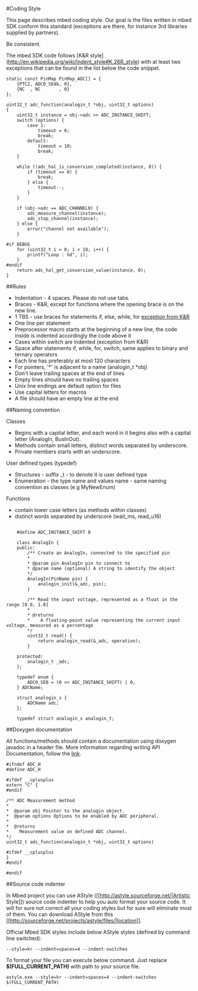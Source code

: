 #Coding Style

This page describes mbed coding style. Our goal is the files written in mbed SDK conform this standard (exceptions are there, for instance 3rd libraries supplied by partners). 

Be consistent.

The mbed SDK code follows [K&R style] (http://en.wikipedia.org/wiki/Indent_style#K.26R_style) with at least two exceptions that can be found in the list below the code snippet.


	static const PinMap PinMap_ADC[] = {
		{PTC2, ADC0_SE4b, 0},
		{NC  , NC       , 0}
	};

	uint32_t adc_function(analogin_t *obj, uint32_t options)
	{
		uint32_t instance = obj->adc >> ADC_INSTANCE_SHIFT;
		switch (options) {
			case 1:
				timeout = 6;
				break;
			default:
				timeout = 10;
				break;
		}

		while (!adc_hal_is_conversion_completed(instance, 0)) {
			if (timeout == 0) {
				break;
			} else {
				timeout--;
			}
		}

		if (obj->adc == ADC_CHANNEL0) {
			adc_measure_channel(instance);
			adc_stop_channel(instance);
		} else {
			error("channel not available");
		}

	#if DEBUG
		for (uint32_t i = 0; i < 10; i++) {
			printf("Loop : %d", i);
		}
	#endif
		return adc_hal_get_conversion_value(instance, 0);
	}

##Rules

* Indentation - 4 spaces. Please do not use tabs.
* Braces - K&R, except for functions where the opening brace is on the new line.
* 1 TBS - use braces for statements if, else, while, for [exception from K&R](http://en.wikipedia.org/wiki/Indent_style#Variant:_1TBS)
* One line per statement
* Preprocessor macro starts at the beginning of a new line, the code inside is indented accordingly the code above it
* Cases within switch are indented (exception from K&R)
* Space after statements if, while, for, switch, same applies to binary and ternary operators
* Each line has preferably at most 120 characters
* For pointers, '*' is adjacent to a name (analogin_t *obj)
* Don't leave trailing spaces at the end of lines
* Empty lines should have no trailing spaces
* Unix line endings are default option for files
* Use capital letters for macros
* A file should have an empty line at the end

##Naming convention

Classes 

* Begins with a capital letter, and each word in it begins also with a capital letter (AnalogIn, BusInOut). 
* Methods contain small letters, distinct words separated by underscore. 
* Private members starts with an underscore.

User defined types (typedef)

* Structures - suffix _t - to denote it is user defined type
* Enumeration - the type name and values name  - same naming convention as classes (e.g MyNewEnum)

Functions

* contain lower case letters (as methods within classes)
* distinct words separated by underscore (wait_ms, read_u16)

```

	#define ADC_INSTANCE_SHIFT 8

	class AnalogIn {
	public:
		/** Create an AnalogIn, connected to the specified pin
		*
		* @param pin AnalogIn pin to connect to
		* @param name (optional) A string to identify the object
		*/
		AnalogIn(PinName pin) {
			analogin_init(&_adc, pin);
		}

		/** Read the input voltage, represented as a float in the range [0.0, 1.0]
		*
		* @returns
		*    A floating-point value representing the current input voltage, measured as a percentage
		*/
		uint32_t read() {
			return analogin_read(&_adc, operation);
		}

	protected:
		analogin_t _adc;
	};

	typedef enum {
		ADC0_SE0 = (0 << ADC_INSTANCE_SHIFT) | 0,
	} ADCName;

	struct analogin_s {
		ADCName adc;
	};

	typedef struct analogin_s analogin_t;
```

##Doxygen documentation

All functions/methods should contain a documentation using doxygen javadoc in a header file. More information regarding writing API Documentation, follow the [link](https://mbed.org/handbook/API-Documentation).

	#ifndef ADC_H
	#define ADC_H

	#ifdef __cplusplus
	extern "C" {
	#endif

	/** ADC Measurement method
	*
	*  @param obj Pointer to the analogin object.
	*  @param options Options to be enabled by ADC peripheral.
	*
	*  @returns
	*    Measurement value on defined ADC channel.
	*/
	uint32_t adc_function(analogin_t *obj, uint32_t options) 

	#ifdef __cplusplus
	}
	#endif

	#endif

##Source code indenter

In Mbed project you can use AStyle ([[http://astyle.sourceforge.net/|Artistic Style]]) source code indenter to help you auto format your source code. It will for sure not correct all your coding styles but for sure will eliminate most of them.
You can download AStyle from this [[http://sourceforge.net/projects/astyle/files/|location]].

Official Mbed SDK styles include below AStyle styles (defined by command line switched):

``--style=kr --indent=spaces=4 --indent-switches``

To format your file you can execute below command. Just replace **$(FULL_CURRENT_PATH)** with path to your source file.

``astyle.exe --style=kr --indent=spaces=4 --indent-switches $(FULL_CURRENT_PATH)``